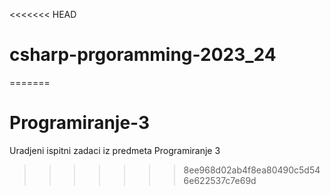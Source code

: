 <<<<<<< HEAD
# csharp-prgoramming-2023_24
=======
# Programiranje-3
Uradjeni ispitni zadaci iz predmeta Programiranje 3
>>>>>>> 8ee968d02ab4f8ea80490c5d546e622537c7e69d
